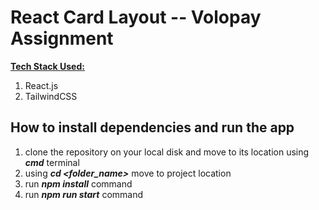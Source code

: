 # **React Card Layout -- Volopay Assignment**
<ins>**Tech Stack Used:**</ins>
1. React.js
2. TailwindCSS

## How to install dependencies and run the app
1. clone the repository on your local disk and move to its location using ***cmd*** terminal
2. using ***cd <folder_name>*** move to project location
3. run  ***npm install*** command
4. run ***npm run start*** command
